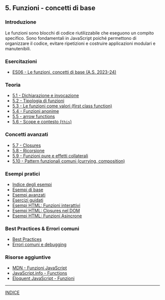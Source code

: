 ## 5. **Funzioni - concetti di base**

### Introduzione
Le funzioni sono blocchi di codice riutilizzabile che eseguono un compito specifico. Sono fondamentali in JavaScript poiché permettono di organizzare il codice, evitare ripetizioni e costruire applicazioni modulari e manutenibili.

### Esercitazioni
- [ES06 - Le funzioni, concetti di base (A.S. 2023-24)](<https://docs.google.com/presentation/d/15zyQuF8ONwm0vMEUXAgpgIBCgbRqWQTsL9IIXiVcdY0/edit?usp=sharing>)

### Teoria
- [5.1 - Dichiarazione e invocazione](<05.01 - Dichiarazione e invocazione.md>) 
- [5.2 - Tipologia di funzioni](<05.02 - Tipologia di funzioni.md>) 
- [5.3 - Le funzioni come valori (first class function)](<05.03 - Le funzioni come valori (first class function).md>) 
- [5.4 - Funzioni anonime](<05.04 - Funzioni anonime.md>) 
- [5.5 - arrow functions](<05.05 - arrow functions.md>) 
- [5.6 - Scope e contesto (`this`)](<05.06 - Scope e contesto (this).md>)

### Concetti avanzati
- [5.7 - Closures](<05.07 - Closures.md>)
- [5.8 - Ricorsione](<05.08 - Ricorsione.md>)
- [5.9 - Funzioni pure e effetti collaterali](<05.09 - Funzioni pure e effetti collaterali.md>)
- [5.10 - Pattern funzionali comuni (currying, composition)](<05.10 - Pattern funzionali comuni.md>)

### Esempi pratici
- [Indice degli esempi](<esempi/index.html>)
- [Esempi di base](<esempi/esempi-base.js>)
- [Esempi avanzati](<esempi/esempi-avanzati.js>)
- [Esercizi guidati](<esempi/esercizi-guidati.md>)
- [Esempi HTML: Funzioni interattivi](<esempi/12_funzioni_base_dom.html>)
- [Esempi HTML: Closures nel DOM](<esempi/07_closures_dom.html>)
- [Esempi HTML: Funzioni Asincrone](<esempi/11_funzioni_asincrone.html>)

### Best Practices & Errori comuni
- [Best Practices](<best-practices.md>)
- [Errori comuni e debugging](<errori-comuni.md>)

### Risorse aggiuntive
- [MDN - Funzioni JavaScript](https://developer.mozilla.org/it/docs/Web/JavaScript/Guide/Functions)
- [JavaScript.info - Functions](https://javascript.info/function-basics)
- [Eloquent JavaScript - Funzioni](https://eloquentjavascript.net/03_functions.html)

--- 
[INDICE](../README.md)